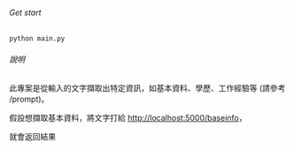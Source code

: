 ###### Get start

```
python main.py
```

###### 說明

此專案是從輸入的文字擷取出特定資訊，如基本資料、學歷、工作經驗等 (請參考 /prompt)。

假設想擷取基本資料，將文字打給 [http://localhost:5000/baseinfo]()，

就會返回結果
